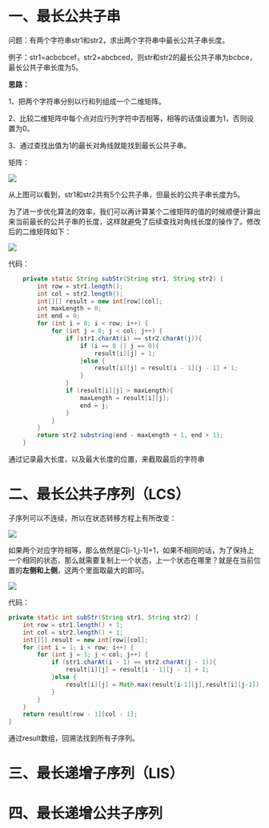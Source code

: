 # 一、最长公共子串

问题：有两个字符串str1和str2，求出两个字符串中最长公共子串长度。

例子：str1=acbcbcef，str2=abcbced，则str和str2的最长公共子串为bcbce，最长公共子串长度为5。

**思路：**

1、把两个字符串分别以行和列组成一个二维矩阵。

2、比较二维矩阵中每个点对应行列字符中否相等，相等的话值设置为1，否则设置为0。

3、通过查找出值为1的最长对角线就能找到最长公共子串。

矩阵：

![](http://mycsdnblog.work/201919151944-Q.png)

从上图可以看到，str1和str2共有5个公共子串，但最长的公共子串长度为5。

为了进一步优化算法的效率，我们可以再计算某个二维矩阵的值的时候顺便计算出来当前最长的公共子串的长度，这样就避免了后续查找对角线长度的操作了。修改后的二维矩阵如下：

![](http://mycsdnblog.work/201919151945-i.png)

代码：

```java
    private static String subStr(String str1, String str2) {
        int row = str1.length();
        int col = str2.length();
        int[][] result = new int[row][col];
        int maxLength = 0;
        int end = 0;
        for (int i = 0; i < row; i++) {
            for (int j = 0; j < col; j++) {
                if (str1.charAt(i) == str2.charAt(j)){
                    if (i == 0 || j == 0){
                        result[i][j] = 1;
                    }else {
                        result[i][j] = result[i - 1][j - 1] + 1;
                    }
                }
                if (result[i][j] > maxLength){
                    maxLength = result[i][j];
                    end = j;
                }
            }
        }
        return str2.substring(end - maxLength + 1, end + 1);
    }
```

通过记录最大长度，以及最大长度的位置，来截取最后的字符串

# 二、最长公共子序列（LCS）

子序列可以不连续，所以在状态转移方程上有所改变：

![](http://mycsdnblog.work/201919152028-0.png)

如果两个对应字符相等，那么依然是C[i-1,j-1]+1，如果不相同的话，为了保持上一个相同的状态，那么就需要复制上一个状态，上一个状态在哪里？就是在当前位置的**左侧和上侧**，这两个里面取最大的即可。

![](http://mycsdnblog.work/201919152102-b.png)

代码：

```java
private static int subStr(String str1, String str2) {
    int row = str1.length() + 1;
    int col = str2.length() + 1;
    int[][] result = new int[row][col];
    for (int i = 1; i < row; i++) {
        for (int j = 1; j < col; j++) {
            if (str1.charAt(i - 1) == str2.charAt(j - 1)){
                result[i][j] = result[i - 1][j - 1] + 1;
            }else {
                result[i][j] = Math.max(result[i-1][j],result[i][j-1]);
            }
        }
    }
    return result[row - 1][col - 1];
}
```

通过result数组，回溯法找到所有子序列。

# 三、最长递增子序列（LIS）

# 四、最长递增公共子序列

